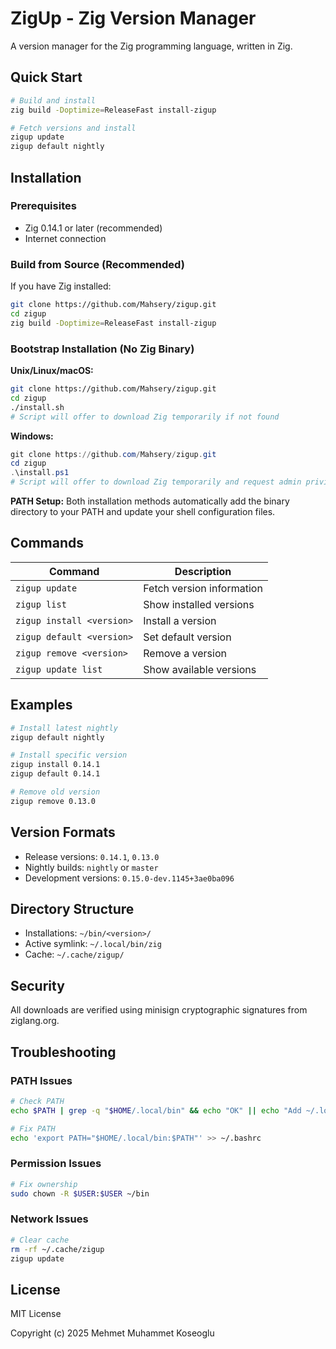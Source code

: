 # ZigUp - Zig Version Manager

A version manager for the Zig programming language, written in Zig.

## Quick Start

```bash
# Build and install
zig build -Doptimize=ReleaseFast install-zigup

# Fetch versions and install
zigup update
zigup default nightly
```

## Installation

### Prerequisites
- Zig 0.14.1 or later (recommended)
- Internet connection

### Build from Source (Recommended)

If you have Zig installed:
```bash
git clone https://github.com/Mahsery/zigup.git
cd zigup
zig build -Doptimize=ReleaseFast install-zigup
```

### Bootstrap Installation (No Zig Binary)

**Unix/Linux/macOS:**
```bash
git clone https://github.com/Mahsery/zigup.git
cd zigup
./install.sh
# Script will offer to download Zig temporarily if not found
```

**Windows:**
```powershell
git clone https://github.com/Mahsery/zigup.git
cd zigup
.\install.ps1
# Script will offer to download Zig temporarily and request admin privileges for PATH
```

**PATH Setup:**
Both installation methods automatically add the binary directory to your PATH and update your shell configuration files.

## Commands

| Command | Description |
|---------|-------------|
| `zigup update` | Fetch version information |
| `zigup list` | Show installed versions |
| `zigup install <version>` | Install a version |
| `zigup default <version>` | Set default version |
| `zigup remove <version>` | Remove a version |
| `zigup update list` | Show available versions |

## Examples

```bash
# Install latest nightly
zigup default nightly

# Install specific version
zigup install 0.14.1
zigup default 0.14.1

# Remove old version
zigup remove 0.13.0
```

## Version Formats

- Release versions: `0.14.1`, `0.13.0`
- Nightly builds: `nightly` or `master`
- Development versions: `0.15.0-dev.1145+3ae0ba096`

## Directory Structure

- Installations: `~/bin/<version>/`
- Active symlink: `~/.local/bin/zig`
- Cache: `~/.cache/zigup/`

## Security

All downloads are verified using minisign cryptographic signatures from ziglang.org.

## Troubleshooting

### PATH Issues
```bash
# Check PATH
echo $PATH | grep -q "$HOME/.local/bin" && echo "OK" || echo "Add ~/.local/bin to PATH"

# Fix PATH
echo 'export PATH="$HOME/.local/bin:$PATH"' >> ~/.bashrc
```

### Permission Issues
```bash
# Fix ownership
sudo chown -R $USER:$USER ~/bin
```

### Network Issues
```bash
# Clear cache
rm -rf ~/.cache/zigup
zigup update
```

## License

MIT License

Copyright (c) 2025 Mehmet Muhammet Koseoglu